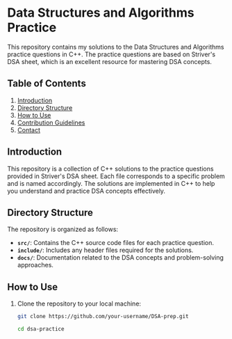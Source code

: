# Data Structures and Algorithms Practice

This repository contains my solutions to the Data Structures and Algorithms practice questions in C++. The practice questions are based on Striver's DSA sheet, which is an excellent resource for mastering DSA concepts.

## Table of Contents

1. [Introduction](#introduction)
2. [Directory Structure](#directory-structure)
3. [How to Use](#how-to-use)
4. [Contribution Guidelines](#contribution-guidelines)
5. [Contact](#contact)

## Introduction

This repository is a collection of C++ solutions to the practice questions provided in Striver's DSA sheet. Each file corresponds to a specific problem and is named accordingly. The solutions are implemented in C++ to help you understand and practice DSA concepts effectively.

## Directory Structure

The repository is organized as follows:

- **`src/`**: Contains the C++ source code files for each practice question.
- **`include/`**: Includes any header files required for the solutions.
- **`docs/`**: Documentation related to the DSA concepts and problem-solving approaches.

## How to Use

1. Clone the repository to your local machine:

   ```bash
   git clone https://github.com/your-username/DSA-prep.git
   ```

   ```bash
   cd dsa-practice
   ```
